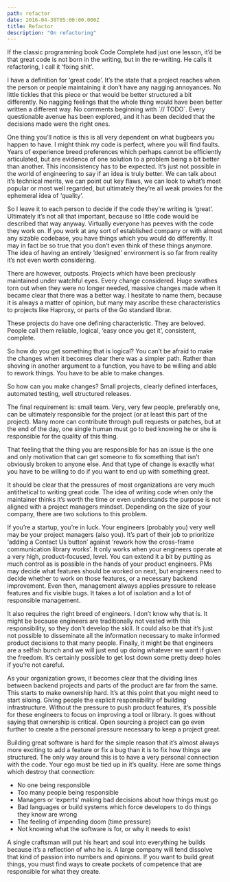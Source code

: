```yaml
---
path: refactor
date: 2016-04-30T05:00:00.000Z
title: Refactor
description: "On refactoring"
---
```

If the classic programming book Code Complete had just one lesson, it’d be that great code is not born in the writing, but in the re-writing. He calls it refactoring, I call it ‘fixing shit’.

I have a definition for ‘great code’. It’s the state that a project reaches when the person or people maintaining it don’t have any nagging annoyances. No little tickles that this piece or that would be better structured a bit differently. No nagging feelings that the whole thing would have been better written a different way. No comments beginning with \`// TODO\`. Every questionable avenue has been explored, and it has been decided that the decisions made were the right ones.

One thing you’ll notice is this is all very dependent on what bugbears you happen to have. I might think my code is perfect, where you will find faults. Years of experience breed preferences which perhaps cannot be efficiently articulated, but are evidence of one solution to a problem being a bit better than another. This inconsistency has to be expected. It’s just not possible in the world of engineering to say if an idea is truly better. We can talk about it’s technical merits, we can point out key flaws, we can look to what’s most popular or most well regarded, but ultimately they’re all weak proxies for the ephemeral idea of ‘quality’.

So I leave it to each person to decide if the code they’re writing is ‘great’. Ultimately it’s not all that important, because so little code would be described that way anyway. Virtually everyone has peeves with the code they work on. If you work at any sort of established company or with almost any sizable codebase, you have things which you would do differently. It may in fact be so true that you don’t even think of these things anymore. The idea of having an entirely ‘designed’ environment is so far from reality it’s not even worth considering.

There are however, outposts. Projects which have been preciously maintained under watchful eyes. Every change considered. Huge swathes torn out when they were no longer needed, massive changes made when it became clear that there was a better way. I hesitate to name them, because it is always a matter of opinion, but many may ascribe these characteristics to projects like Haproxy, or parts of the Go standard librar.

These projects do have one defining characteristic. They are beloved. People call them reliable, logical, ‘easy once you get it’, consistent, complete.

So how do you get something that is logical? You can’t be afraid to make the changes when it becomes clear there was a simpler path. Rather than shoving in another argument to a function, you have to be willing and able to rework things. You have to be able to make changes.

So how can you make changes? Small projects, clearly defined interfaces, automated testing, well structured releases.

The final requirement is: small team. Very, very few people, preferably one, can be ultimately responsible for the project (or at least this part of the project). Many more can contribute through pull requests or patches, but at the end of the day, one single human must go to bed knowing he or she is responsible for the quality of this thing.

That feeling that the thing you are responsible for has an issue is the one and only motivation that can get someone to fix something that isn’t obviously broken to anyone else. And that type of change is exactly what you have to be willing to do if you want to end up with something great.

It should be clear that the pressures of most organizations are very much antithetical to writing great code. The idea of writing code when only the maintainer thinks it’s worth the time or even understands the purpose is not aligned with a project managers mindset. Depending on the size of your company, there are two solutions to this problem.

If you’re a startup, you’re in luck. Your engineers (probably you) very well may be your project managers (also you). It’s part of their job to prioritize ‘adding a Contact Us button’ against ‘rework how the cross-frame communication library works’. It only works when your engineers operate at a very high, product-focused, level. You can extend it a bit by putting as much control as is possible in the hands of your product engineers. PMs may decide what features should be worked on next, but engineers need to decide whether to work on those features, or a necessary backend improvement. Even then, management always applies pressure to release features and fix visible bugs. It takes a lot of isolation and a lot of responsible management.

It also requires the right breed of engineers. I don’t know why that is. It might be because engineers are traditionally not vested with this responsibility, so they don’t develop the skill. It could also be that it’s just not possible to disseminate all the information necessary to make informed product decisions to that many people. Finally, it might be that engineers are a selfish bunch and we will just end up doing whatever we want if given the freedom. It’s certainly possible to get lost down some pretty deep holes if you’re not careful.

As your organization grows, it becomes clear that the dividing lines between backend projects and parts of the product are far from the same. This starts to make ownership hard. It’s at this point that you might need to start siloing. Giving people the explicit responsibility of building infrastructure. Without the pressure to push product features, it’s possible for these engineers to focus on improving a tool or library. It goes without saying that ownership is critical. Open sourcing a project can go even further to create a the personal pressure necessary to keep a project great.

Building great software is hard for the simple reason that it’s almost always more exciting to add a feature or fix a bug than it is to fix how things are structured. The only way around this is to have a very personal connection with the code. Your ego must be tied up in it’s quality. Here are some things which destroy that connection:

* No one being responsible
* Too many people being responsible
* Managers or ‘experts’ making bad decisions about how things must go
* Bad languages or build systems which force developers to do things they know are wrong
* The feeling of impending doom (time pressure)
* Not knowing what the software is for, or why it needs to exist

A single craftsman will put his heart and soul into everything he builds because it’s a reflection of who he is. A large company will tend dissolve that kind of passion into numbers and opinions. If you want to build great things, you must find ways to create pockets of competence that are responsible for what they create.
